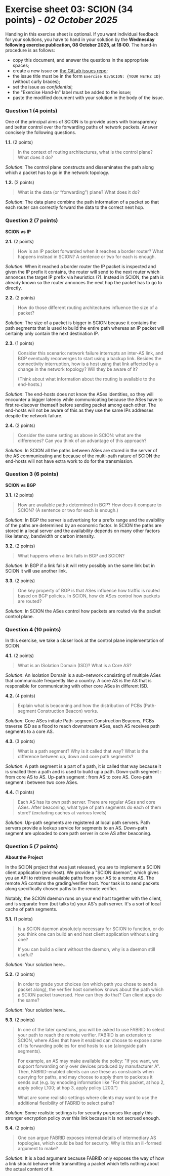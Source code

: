 # Exercise sheet 03: SCION (34 points) - *02 October 2025*

Handing in this exercise sheet is optional.
If you want individual feedback for your solutions, you have to hand in your solution by the **Wednesday following exercise publication, 08 October 2025, at 18:00**.
The hand-in procedure is as follows:

- copy this document, and answer the questions in the appropriate spaces;
- create a new issue on [the GitLab issues repo](https://gitlab.inf.ethz.ch/PRV-PERRIG/netsec-course/netsec-2025-issues);
- the issue title must be in the form `Exercise 03/SCION: {YOUR NETHZ ID}` (without curly braces);
- set the issue as _confidential_;
- the "Exercise Hand-In" label must be added to the issue;
- paste the modified document with your solution in the body of the issue.


### Question 1 (4 points)
One of the principal aims of SCION is to provide users with transparency
and better control over the forwarding paths of network packets. Answer
concisely the following questions.

**1.1.** (2 points)
> In the context of routing architectures, what is the control plane? What
> does it do?

_Solution_:
The control plane constructs and disseminates the path along which a packet has to 
go in the network topology. 

**1.2.** (2 points)
> What is the data (or “forwarding”) plane? What does it do?

_Solution_:
The data plane combine the path information of a packet so that each router can 
correctly forward the data to the correct next hop.

### Question 2 (7 points)
**SCION vs IP**

**2.1.** (2 points)
> How is an IP packet forwarded when it reaches a border router? What
> happens instead in SCION? A sentence or two for each is enough.

_Solution_:
When it reached a border router the IP packet is inspected and given the IP 
prefix it contains, the router will send to the next router which annonces the
target IP prefix via heuristics (?). Instead in SCION, the path is already known so the router annonces the next hop the packet has to go to directly.

**2.2.** (2 points)
> How do those different routing architectures influence the size of a
> packet?

_Solution_:
The size of a packet is bigger in SCION because it contains the path segments that is used to build the entire path whereas an IP packet will certainly only contain the next destination IP.

**2.3.** (1 points)
> Consider this scenario: network failure interrupts an inter-AS link, and
> BGP eventually reconverges to start using a backup link. Besides the
> connectivity interruption, how is a host using that link affected by a
> change in the network topology? Will they be aware of it?
> 
> (Think about what information about the routing is available to the
> end-hosts.)

_Solution_:
The end-hosts does not know the ASes identities, so they will encounter a bigger latency while communicating because the ASes have to first re-discover themself before sending packet among each other. The end-hosts will not be aware of this as they use the same IPs addresses despite the network failure.

**2.4.** (2 points)
> Consider the same setting as above in SCION: what are the differences?
> Can you think of an advantage of this approach?

_Solution_:
In SCION all the paths between ASes are stored in the server of the AS communicating and because of the multi-path nature of SCION the end-hosts will not have extra work to do for the transmission. 

### Question 3 (6 points)
**SCION vs BGP**

**3.1.** (2 points)
> How are available paths determined in BGP? How does it compare to SCION?
> (A sentence or two for each is enough.)

_Solution_:
In BGP the server is advertising for a prefix range and the avaibility of the paths are determined by an economic factor. In SCION the paths are stored in a local server and the availability depends on many other factors like latency, bandwidth or carbon intensity.

**3.2.** (2 points)
> What happens when a link fails in BGP and SCION?

_Solution_:
In BGP if a link fails it will retry possibly on the same link but in SCION it will use another link.

**3.3.** (2 points)
> One key property of BGP is that ASes influence how traffic is routed
> based on BGP policies. In SCION, how do ASes control how packets are
> routed?

_Solution_:
In SCION the ASes control how packets are routed via the packet control plane.

### Question 4 (10 points)
In this exercise, we take a closer look at the control plane
implementation of SCION.

**4.1.** (2 points)
> What is an ISolation Domain (ISD)? What is a Core AS?

_Solution_:
An Isolation Domain is a sub-network consisting of multiple ASes that communicate frequently like a country. A core AS is the AS that is responsible for communicating with other core ASes in different ISD.

**4.2.** (4 points)
> Explain what is beaconing and how the distribution of PCBs (Path-segment
> Construction Beacon) works.

_Solution_:
Core ASes initiate Path-segment Construction Beacons, PCBs traverse ISD as a flood to reach downstream ASes, each AS receives path segments to a core AS.

**4.3.** (3 points)
> What is a path segment? Why is it called that way? What is the
> difference between up, down and core path segments?

_Solution_:
A path segment is a part of a path, it is called that way because it is smalled then a path and is used to build up a path. 
Down-path segment : from core AS to AS.
Up-path segment : from AS to core AS.
Core-path segment : between two core ASes.

**4.4.** (1 points)
> Each AS has its own path server. There are regular ASes and core ASes.
> After beaconing, what type of path segments do each of them store? (excluding caches at various levels)

_Solution_:
Up-path segments are registered at local path servers. Path servers provide a lookup service for segments to an AS. Down-path segment are uploaded to core path server in core AS after beaconing.

### Question 5 (7 points)
**About the Project**

In the SCION project that was just released, you are to implement a
SCION client application (end-host). We provide a "SCION daemon", which
gives you an API to retrieve available paths from your AS to a remote AS.
The remote AS contains the grading/verifier host. Your task is to send
packets along specifically chosen paths to the remote verifier.

Notably, the SCION daemon runs on your end host together with the client,
and is separate from (but talks to) your AS's path server. It's a sort of
local cache of path segments.

**5.1.** (1 points)
> Is a SCION daemon absolutely necessary for SCION to function, or do you
> think one can build an end host client application without using one?
> 
> If you can build a client without the daemon, why is a daemon still
> useful?

_Solution_:
Your solution here...

**5.2.** (2 points)
> In order to grade your choices (on which path you chose to send a packet
> along), the verifier host somehow knows about the path which a SCION
> packet traversed. How can they do that? Can client apps do the same?

_Solution_:
Your solution here...

**5.3.** (2 points)
> In one of the later questions, you will be asked to use FABRID to select
> your path to reach the remote verifier. FABRID is an extension to SCION,
> where ASes that have it enabled can choose to expose some of its
> forwarding policies for end hosts to use (alongside path segments).
> 
> For example, an AS may make available the policy: "If you want, we
> support forwarding only over devices produced by manufacturer A". Then,
> FABRID-enabled clients can use these as constraints when querying for
> paths, and may choose to apply them to packetes it sends out (e.g. by
> encoding information like "For this packet, at hop 2, apply policy L100;
> at hop 3, apply policy L200.")
> 
> What are some realistic settings where clients may want to use the
> additional flexibility of FABRID to select paths?

_Solution_:
Some realistic settings is for security purposes like apply this stronger encryption policy over this link because it is not secrued enough.

**5.4.** (2 points)
> One can argue FABRID exposes internal details of intermediary AS
> topologies, which could be bad for security. Why is this an ill-formed
> argument to make?

_Solution_:
It is a bad argument because FABRID only exposes the way of how a link should behave while transmitting a packet which tells nothing about the actual content of it.
